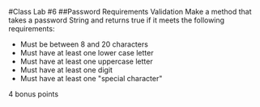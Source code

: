 #Class Lab #6
##Password Requirements Validation
Make a method that takes a password String and returns true if it meets the following requirements:

- Must be between 8 and 20 characters
- Must have at least one lower case letter
- Must have at least one uppercase letter
- Must have at least one digit
- Must have at least one "special character"

4 bonus points
